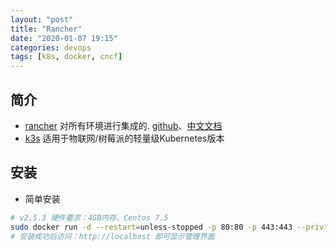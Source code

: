 ```yaml
---
layout: "post"
title: "Rancher"
date: "2020-01-07 19:15"
categories: devops
tags: [k8s, docker, cncf]
---
```


## 简介

- [rancher](https://www.rancher.cn/) 对所有环境进行集成的. [github](https://github.com/rancher/rancher)、[中文文档](https://docs.rancher.cn/)
- [k3s](https://www.rancher.cn/k3s/) 适用于物联网/树莓派的轻量级Kubernetes版本

## 安装

- 简单安装

```bash
# v2.5.3 硬件要求：4GB内存、Centos 7.5
sudo docker run -d --restart=unless-stopped -p 80:80 -p 443:443 --privileged docker.mirrors.ustc.edu.cn/rancher/rancher:v2.5.3
# 安装成功后访问：http://localhost 即可显示管理界面
```
